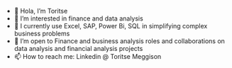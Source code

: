 - 👋 Hola, I’m Toritse
- 👀 I’m interested in finance and data analysis 
- 🌱 I currently use Excel, SAP, Power Bi, SQL in simplifying complex business problems
- 💞️ I’m open to Finance and business analysis roles and collaborations on data analysis and financial analysis projects
- 📫 How to reach me: Linkedin @ Toritse Meggison

<!---
Tori-Greg/Tori-Greg is a ✨ special ✨ repository because its `README.md` (this file) appears on your GitHub profile.
You can click the Preview link to take a look at your changes.
--->
